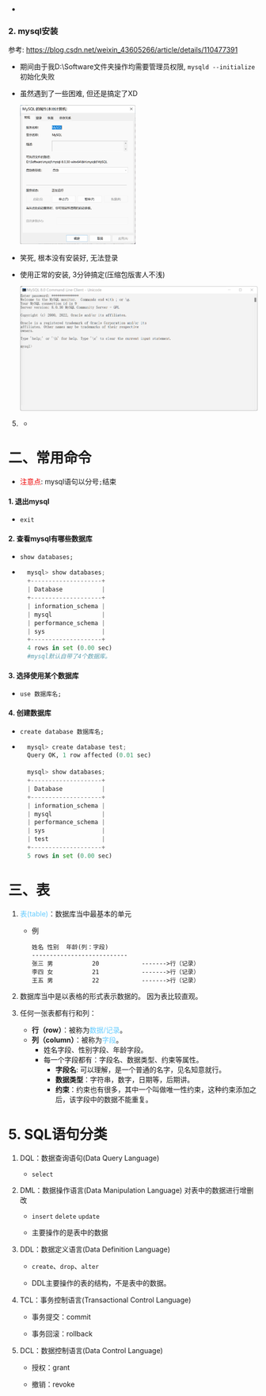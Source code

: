 * 

### 2. mysql安装

参考: https://blog.csdn.net/weixin_43605266/article/details/110477391

* 期间由于我D:\Software文件夹操作均需要管理员权限, `mysqld --initialize`初始化失败

* 虽然遇到了一些困难, 但还是搞定了XD

  <img src="media/image-20220808004259578.png" alt="image-20220808004259578" style="zoom:33%;" />

* 笑死, 根本没有安装好, 无法登录

* 使用正常的安装, 3分钟搞定(压缩包版害人不浅)

  ![image-20220808081257683](media/image-20220808081257683.png)

5. * 


# 二、常用命令

* <font color='#EE0000'>注意点</font>: mysql语句以分号`;`结束

#### 1. 退出mysql 

* `exit`

#### 2. 查看mysql有哪些数据库 

* `show databases;` 

* ```python
	mysql> show databases;
    +--------------------+
    | Database           |
    +--------------------+
    | information_schema |
    | mysql              |
    | performance_schema |
    | sys                |
    +--------------------+
    4 rows in set (0.00 sec)
    #mysql默认自带了4个数据库。
  ```

#### 3. 选择使用某个数据库

* `use 数据库名;`

#### 4. 创建数据库

* `create database 数据库名;`

* ```python
    mysql> create database test;
    Query OK, 1 row affected (0.01 sec)
	
    mysql> show databases;
    +--------------------+
    | Database           |
    +--------------------+
    | information_schema |
    | mysql              |
    | performance_schema |
    | sys                |
    | test               |
    +--------------------+
    5 rows in set (0.00 sec)
	```

# 三、表

1. <font color='#66ccff'>表(table)</font>：数据库当中最基本的单元 

   * 例

     ```
     姓名	性别	年龄(列：字段) 
     ---------------------------
     张三	男			20            ------->行（记录）
     李四	女			21            ------->行（记录）
     王五	男			22            ------->行（记录）
     ```

2. 数据库当中是以表格的形式表示数据的。
   因为表比较直观。

3. 任何一张表都有行和列：
   * **行（row）**：被称为<font color='#66ccff'>数据/记录</font>。
   * **列（column）**：被称为<font color='#66ccff'>字段</font>。
     * 姓名字段、性别字段、年龄字段。
     * 每一个字段都有：字段名、数据类型、约束等属性。
       * **字段名**: 可以理解，是一个普通的名字，见名知意就行。
       * **数据类型**：字符串，数字，日期等，后期讲。
       * **约束**：约束也有很多，其中一个叫做唯一性约束，这种约束添加之后，该字段中的数据不能重复。

# 5. SQL语句分类

1. DQL：数据查询语句(Data Query Language)
   * `select`

2. DML：数据操作语言(Data Manipulation Language)
   对表中的数据进行增删改
   * `insert` `delete` `update`

   * 主要操作的是表中的数据

3. DDL：数据定义语言(Data Definition Language)

   * `create`、`drop`、`alter`

   * DDL主要操作的表的结构，不是表中的数据。

4. TCL：事务控制语言(Transactional Control Language)

   * 事务提交：commit

   * 事务回滚：rollback

5. DCL：数据控制语言(Data Control Language)

   * 授权：grant

   * 撤销：revoke
